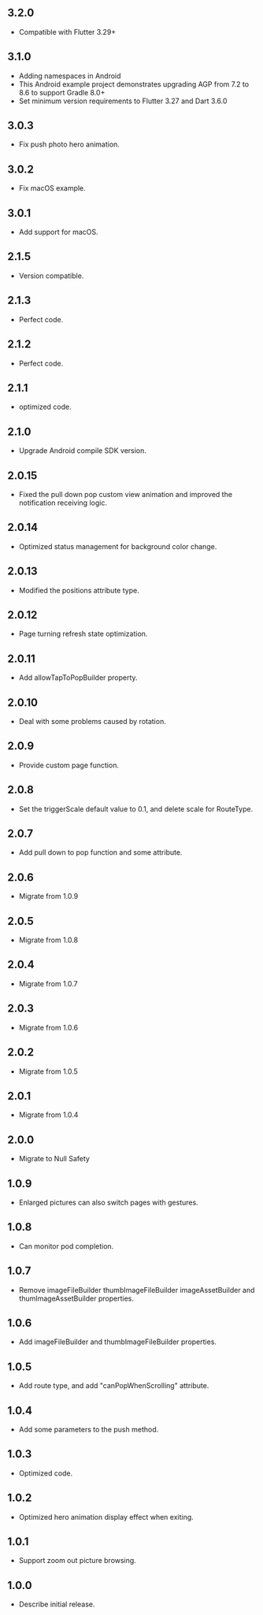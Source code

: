 ## 3.2.0

* Compatible with Flutter 3.29+

## 3.1.0

* Adding namespaces in Android
* This Android example project demonstrates upgrading AGP from 7.2 to 8.6 to support Gradle 8.0+
* Set minimum version requirements to Flutter 3.27 and Dart 3.6.0

## 3.0.3

* Fix push photo hero animation.

## 3.0.2

* Fix macOS example.

## 3.0.1

* Add support for macOS.

## 2.1.5

* Version compatible.

## 2.1.3

* Perfect code.

## 2.1.2

* Perfect code.

## 2.1.1

* optimized code.

## 2.1.0

* Upgrade Android compile SDK version.

## 2.0.15

* Fixed the pull down pop custom view animation and improved the notification receiving logic.

## 2.0.14

* Optimized status management for background color change.

## 2.0.13

* Modified the positions attribute type.

## 2.0.12

* Page turning refresh state optimization.

## 2.0.11

* Add allowTapToPopBuilder property.

## 2.0.10

* Deal with some problems caused by rotation.

## 2.0.9

* Provide custom page function.

## 2.0.8

* Set the triggerScale default value to 0.1, and delete scale for RouteType.

## 2.0.7

* Add pull down to pop function and some attribute.

## 2.0.6

* Migrate from 1.0.9

## 2.0.5

* Migrate from 1.0.8

## 2.0.4

* Migrate from 1.0.7

## 2.0.3

* Migrate from 1.0.6

## 2.0.2

* Migrate from 1.0.5

## 2.0.1

* Migrate from 1.0.4

## 2.0.0

* Migrate to Null Safety

## 1.0.9

* Enlarged pictures can also switch pages with gestures.

## 1.0.8

* Can monitor pod completion.

## 1.0.7

* Remove imageFileBuilder thumbImageFileBuilder imageAssetBuilder and thumImageAssetBuilder
  properties.

## 1.0.6

* Add imageFileBuilder and thumbImageFileBuilder properties.

## 1.0.5

* Add route type, and add "canPopWhenScrolling" attribute.

## 1.0.4

* Add some parameters to the push method.

## 1.0.3

* Optimized code.

## 1.0.2

* Optimized hero animation display effect when exiting.

## 1.0.1

* Support zoom out picture browsing.

## 1.0.0

* Describe initial release.
